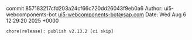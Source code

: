 commit 857183217cfd203a24cf66c720dd26043f9eb0a6
Author: ui5-webcomponents-bot <ui5-webcomponents-bot@sap.com>
Date:   Wed Aug 6 12:29:20 2025 +0000

    chore(release): publish v2.13.2 [ci skip]
